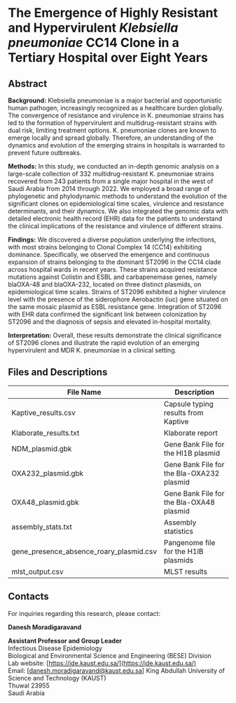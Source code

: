 # The Emergence of Highly Resistant and Hypervirulent *Klebsiella pneumoniae* CC14 Clone in a Tertiary Hospital over Eight Years


## Abstract

**Background:** Klebsiella pneumoniae is a major bacterial and opportunistic human pathogen, increasingly recognized as a healthcare burden globally. The convergence of resistance and virulence in K. pneumoniae strains has led to the formation of hypervirulent and multidrug-resistant strains with dual risk, limiting treatment options. K. pneumoniae clones are known to emerge locally and spread globally. Therefore, an understanding of the dynamics and evolution of the emerging strains in hospitals is warranted to prevent future outbreaks.

**Methods:** In this study, we conducted an in-depth genomic analysis on a large-scale collection of 332 multidrug-resistant K. pneumoniae strains recovered from 243 patients from a single major hospital in the west of Saudi Arabia from 2014 through 2022. We employed a broad range of phylogenetic and phylodynamic methods to understand the evolution of the significant clones on epidemiological time scales, virulence and resistance determinants, and their dynamics. We also integrated the genomic data with detailed electronic health record (EHR) data for the patients to understand the clinical implications of the resistance and virulence of different strains.

**Findings:** We discovered a diverse population underlying the infections, with most strains belonging to Clonal Complex 14 (CC14) exhibiting dominance. Specifically, we observed the emergence and continuous expansion of strains belonging to the dominant ST2096 in the CC14 clade across hospital wards in recent years. These strains acquired resistance mutations against Colistin and ESBL and carbapenemase genes, namely blaOXA-48 and blaOXA-232, located on three distinct plasmids, on epidemiological time scales. Strains of ST2096 exhibited a higher virulence level with the presence of the siderophore Aerobactin (iuc) gene situated on the same mosaic plasmid as ESBL resistance gene. Integration of ST2096 with EHR data confirmed the significant link between colonization by ST2096 and the diagnosis of sepsis and elevated in-hospital mortality.

**Interpretation:** Overall, these results demonstrate the clinical significance of ST2096 clones and illustrate the rapid evolution of an emerging hypervirulent and MDR K. pneumoniae in a clinical setting.

## Files and Descriptions 

| File Name                         | Description                                      |
| --------------------------------- | ------------------------------------------------ |
| Kaptive_results.csv               | Capsule typing results from Kaptive              |
| Klaborate_results.txt              | Klaborate report                                 |
| NDM_plasmid.gbk                   | Gene Bank File for the Hl1B plasmid             |
| OXA232_plasmid.gbk                | Gene Bank File for the Bla-OXA232 plasmid       |
| OXA48_plasmid.gbk                 | Gene Bank File for the Bla-OXA48 plasmid        |
| assembly_stats.txt                | Assembly statistics                              |
| gene_presence_absence_roary_plasmid.csv | Pangenome file for the H1lB plasmids   |
| mlst_output.csv                   | MLST results                                     |


## Contacts

For inquiries regarding this research, please contact:

**Danesh Moradigaravand**

**Assistant Professor and Group Leader**  
Infectious Disease Epidemiology  
Biological and Environmental Science and Engineering (BESE) Division  
Lab website: [https://ide.kaust.edu.sa/](https://ide.kaust.edu.sa/)  
Email: [danesh.moradigaravand@kaust.edu.sa]
King Abdullah University of Science and Technology (KAUST)  
Thuwal 23955  
Saudi Arabia

